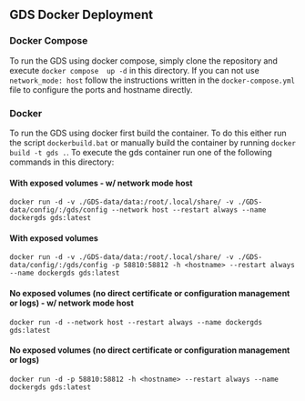 ## GDS Docker Deployment

### Docker Compose
To run the GDS using docker compose, simply clone the repository and execute ```docker compose  up -d``` in this directory.
If you can not use ```network_mode: host``` follow the instructions written in the ```docker-compose.yml``` file to configure the ports and hostname directly. 

### Docker
To run the GDS using docker first build the container. To do this either run the script ```dockerbuild.bat``` or manually build the container by running ```docker build -t gds .```. 
To execute the gds container run one of the following commands in this directory:
#### With exposed volumes - w/ network mode host
```docker run -d -v ./GDS-data/data:/root/.local/share/ -v ./GDS-data/config/:/gds/config --network host --restart always --name dockergds gds:latest```
#### With exposed volumes
```docker run -d -v ./GDS-data/data:/root/.local/share/ -v ./GDS-data/config/:/gds/config -p 58810:58812 -h <hostname> --restart always --name dockergds gds:latest```
#### No exposed volumes (no direct certificate or configuration management or logs) - w/ network mode host
```docker run -d --network host --restart always --name dockergds gds:latest```
#### No exposed volumes (no direct certificate or configuration management or logs)
```docker run -d -p 58810:58812 -h <hostname> --restart always --name dockergds gds:latest```
